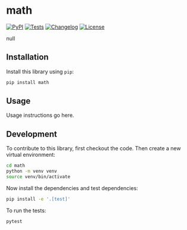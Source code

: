 # math

[![PyPI](https://img.shields.io/pypi/v/math.svg)](https://pypi.org/project/math/)
[![Tests](https://github.com/Coding4Hours/math/actions/workflows/test.yml/badge.svg)](https://github.com/Coding4Hours/math/actions/workflows/test.yml)
[![Changelog](https://img.shields.io/github/v/release/Coding4Hours/math?include_prereleases&label=changelog)](https://github.com/Coding4Hours/math/releases)
[![License](https://img.shields.io/badge/license-Apache%202.0-blue.svg)](https://github.com/Coding4Hours/math/blob/main/LICENSE)

null

## Installation

Install this library using `pip`:
```bash
pip install math
```
## Usage

Usage instructions go here.

## Development

To contribute to this library, first checkout the code. Then create a new virtual environment:
```bash
cd math
python -m venv venv
source venv/bin/activate
```
Now install the dependencies and test dependencies:
```bash
pip install -e '.[test]'
```
To run the tests:
```bash
pytest
```
